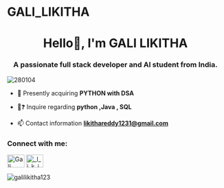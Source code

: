 # GALI_LIKITHA
<h1 align="center">Hello👋, I'm GALI LIKITHA </h1>
<h3 align="center">A passionate full stack developer and AI student from India.</h3>

<p align="left"> <img src="https://komarev.com/ghpvc/?username=280104&label=Profile%20views&color=0e75b6&style=flat" alt="280104" /> </p>

- 🌱 Presently acquiring **PYTHON with DSA**

- 💬❓ Inquire regarding **python ,Java , SQL**

- 📫 Contact information **likithareddy1231@gmail.com**

<h3 align="left">Connect with me:</h3>
<p align="left">
<a href="https://www.linkedin.com/in/likitha-gali/" target="blank"><img align="center" src="https://raw.githubusercontent.com/rahuldkjain/github-profile-readme-generator/master/src/images/icons/Social/linked-in-alt.svg" alt="Gali Likitha" height="30" width="40" /></a>
<a href="https://instagram.com/_l_i_k_i_t_h_a.__" target="blank"><img align="center" src="https://raw.githubusercontent.com/rahuldkjain/github-profile-readme-generator/master/src/images/icons/Social/instagram.svg" alt="_l_i_k_i_t_h_a.__" height="30" width="40" /></a>
</p>

<p><img align="center" src="https://github-readme-stats.vercel.app/api/top-langs?username=galilikitha123&show_icons=true&locale=en&layout=compact" alt="galilikitha123" /></p>
